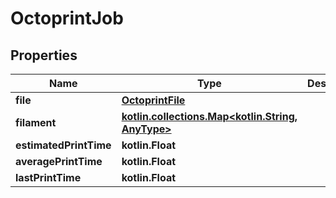 
# OctoprintJob

## Properties
Name | Type | Description | Notes
------------ | ------------- | ------------- | -------------
**file** | [**OctoprintFile**](OctoprintFile.md) |  | 
**filament** | [**kotlin.collections.Map&lt;kotlin.String, AnyType&gt;**](AnyType.md) |  | 
**estimatedPrintTime** | **kotlin.Float** |  |  [optional]
**averagePrintTime** | **kotlin.Float** |  |  [optional]
**lastPrintTime** | **kotlin.Float** |  |  [optional]



